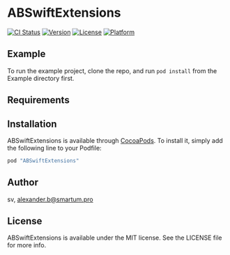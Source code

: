 # ABSwiftExtensions

[![CI Status](http://img.shields.io/travis/sv/ABSwiftExtensions.svg?style=flat)](https://travis-ci.org/sv/ABSwiftExtensions)
[![Version](https://img.shields.io/cocoapods/v/ABSwiftExtensions.svg?style=flat)](http://cocoapods.org/pods/ABSwiftExtensions)
[![License](https://img.shields.io/cocoapods/l/ABSwiftExtensions.svg?style=flat)](http://cocoapods.org/pods/ABSwiftExtensions)
[![Platform](https://img.shields.io/cocoapods/p/ABSwiftExtensions.svg?style=flat)](http://cocoapods.org/pods/ABSwiftExtensions)

## Example

To run the example project, clone the repo, and run `pod install` from the Example directory first.

## Requirements

## Installation

ABSwiftExtensions is available through [CocoaPods](http://cocoapods.org). To install
it, simply add the following line to your Podfile:

```ruby
pod "ABSwiftExtensions"
```

## Author

sv, alexander.b@smartum.pro

## License

ABSwiftExtensions is available under the MIT license. See the LICENSE file for more info.
